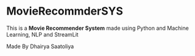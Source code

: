 # MovieRecommderSYS

This is a **Movie Recommender System** made using Python and Machine Learning, NLP and StreamLit

Made By Dhairya Saatoliya
